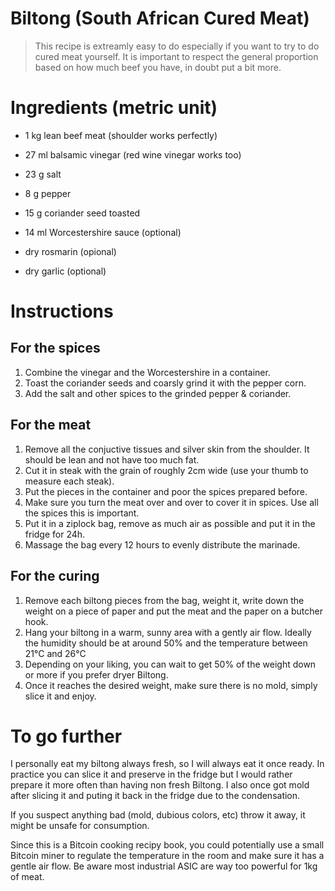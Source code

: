 # Biltong (South African Cured Meat)

> This recipe is extreamly easy to do especially if you want to try to do cured meat yourself. It is important to respect the general proportion based on how much beef you have, in doubt put a bit more.

# Ingredients (metric unit)

* 1 kg lean beef meat (shoulder works perfectly)
* 27 ml balsamic vinegar (red wine vinegar works too)
* 23 g salt
* 8 g pepper
* 15 g coriander seed toasted

* 14 ml Worcestershire sauce (optional)
* dry rosmarin (opional)
* dry garlic (optional)

# Instructions

## For the spices
1) Combine the vinegar and the Worcestershire in a container.
2) Toast the coriander seeds and coarsly grind it with the pepper corn.
3) Add the salt and other spices to the grinded pepper & coriander.

## For the meat
1) Remove all the conjuctive tissues and silver skin from the shoulder. It should be lean and not have too much fat.
2) Cut it in steak with the grain of roughly 2cm wide (use your thumb to measure each steak).
3) Put the pieces in the container and poor the spices prepared before.
4) Make sure you turn the meat over and over to cover it in spices. Use all the spices this is important.
5) Put it in a ziplock bag, remove as much air as possible and put it in the fridge for 24h.
6) Massage the bag every 12 hours to evenly distribute the marinade.

## For the curing
1) Remove each biltong pieces from the bag, weight it, write down the weight on a piece of paper and put the meat and the paper on a butcher hook.
2) Hang your biltong in a warm, sunny area with a gently air flow. Ideally the humidity should be at around 50% and the temperature between 21°C and 26°C
3) Depending on your liking, you can wait to get 50% of the weight down or more if you prefer dryer Biltong.
5) Once it reaches the desired weight, make sure there is no mold, simply slice it and enjoy.

# To go further
I personally eat my biltong always fresh, so I will always eat it once ready. In practice you can slice it and preserve in the fridge but I would rather prepare it more often than having non fresh Biltong. I also once got mold after slicing it and puting it back in the fridge due to the condensation.

If you suspect anything bad (mold, dubious colors, etc) throw it away, it might be unsafe for consumption.

Since this is a Bitcoin cooking recipy book, you could potentially use a small Bitcoin miner to regulate the temperature in the room and make sure it has a gentle air flow. Be aware most industrial ASIC are way too powerful for 1kg of meat.
